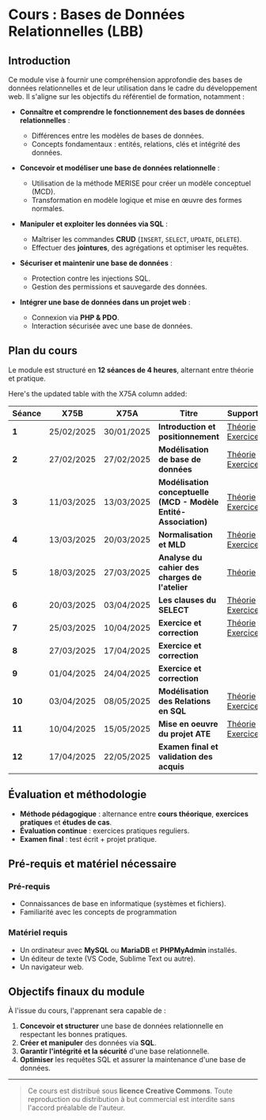 # **Cours : Bases de Données Relationnelles (LBB)**

## **Introduction**
Ce module vise à fournir une compréhension approfondie des bases de données relationnelles et de leur utilisation dans le cadre du développement web. Il s'aligne sur les objectifs du référentiel de formation, notamment :

- **Connaître et comprendre le fonctionnement des bases de données relationnelles** :
  - Différences entre les modèles de bases de données.
  - Concepts fondamentaux : entités, relations, clés et intégrité des données.
  
- **Concevoir et modéliser une base de données relationnelle** :
  - Utilisation de la méthode MERISE pour créer un modèle conceptuel (MCD).
  - Transformation en modèle logique et mise en œuvre des formes normales.

- **Manipuler et exploiter les données via SQL** :
  - Maîtriser les commandes **CRUD** (`INSERT`, `SELECT`, `UPDATE`, `DELETE`).
  - Effectuer des **jointures**, des agrégations et optimiser les requêtes.

- **Sécuriser et maintenir une base de données** :
  - Protection contre les injections SQL.
  - Gestion des permissions et sauvegarde des données.

- **Intégrer une base de données dans un projet web** :
  - Connexion via **PHP & PDO**.
  - Interaction sécurisée avec une base de données.

## **Plan du cours**
Le module est structuré en **12 séances de 4 heures**, alternant entre théorie et pratique.

Here's the updated table with the X75A column added:

| Séance | X75B       | X75A       | Titre                                              | Supports                                           |
|--------|------------|------------|----------------------------------------------------|----------------------------------------------------| 
| **1**  | 25/02/2025 | 30/01/2025 | **Introduction et positionnement**                | [Théorie](session_1.md) \| [Exercices](session_1_exo.md) |
| **2**  | 27/02/2025 | 27/02/2025 | **Modélisation de base de données**               | [Théorie](session_2.md) \| [Exercices](session_2_exo.md) |
| **3**  | 11/03/2025 | 13/03/2025 | **Modélisation conceptuelle (MCD - Modèle Entité-Association)** | [Théorie](session_3.md) \| [Exercices](session_3_exo.md) |
| **4**  | 13/03/2025 | 20/03/2025 | **Normalisation et MLD**                           | [Théorie](session_4.md) \| [Exercices](session_4_exo.md) |
| **5**  | 18/03/2025 | 27/03/2025 | **Analyse du cahier des charges de l'atelier**    | [Théorie](session_5.md) |
| **6**  | 20/03/2025 | 03/04/2025 | **Les clauses du SELECT**                         | [Théorie](session_6.md) \| [Exercices](session_6_exo.md) |
| **7**  | 25/03/2025 | 10/04/2025 | **Exercice et correction**             | [Théorie](session_7.md) \| [Exercices](session_7_exo.md) |
| **8**  | 27/03/2025 | 17/04/2025 | **Exercice et correction**      |  |
| **9**  | 01/04/2025 | 24/04/2025 | **Exercice et correction**      |  |
| **10** | 03/04/2025 | 08/05/2025 | **Modélisation des Relations en SQL**                  | [Théorie](session_10.md) \| [Exercices](session_10_exo.md) |
| **11** | 10/04/2025 | 15/05/2025 | **Mise en oeuvre du projet ATE** | [Théorie](session_11.md) \| [Exercices](session_11_exo.md) |
| **12** | 17/04/2025 | 22/05/2025 | **Examen final et validation des acquis**         | |

## **Évaluation et méthodologie**
- **Méthode pédagogique** : alternance entre **cours théorique**, **exercices pratiques** et **études de cas**.
- **Évaluation continue** : exercices pratiques reguliers.
- **Examen final** : test écrit + projet pratique.


## **Pré-requis et matériel nécessaire**
### **Pré-requis**
- Connaissances de base en informatique (systèmes et fichiers).
- Familiarité avec les concepts de programmation

### **Matériel requis**
- Un ordinateur avec **MySQL** ou **MariaDB** et **PHPMyAdmin** installés.
- Un éditeur de texte (VS Code, Sublime Text ou autre).
- Un navigateur web.


## **Objectifs finaux du module**
À l'issue du cours, l'apprenant sera capable de :
1. **Concevoir et structurer** une base de données relationnelle en respectant les bonnes pratiques.
2. **Créer et manipuler** des données via **SQL**.
3. **Garantir l'intégrité et la sécurité** d'une base relationnelle.
4. **Optimiser** les requêtes SQL et assurer la maintenance d'une base de données.

---
> Ce cours est distribué sous **licence Creative Commons**. Toute reproduction ou distribution à but commercial est interdite sans l'accord préalable de l'auteur.
